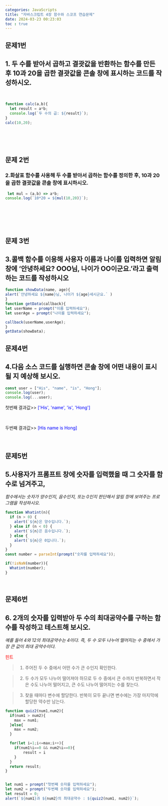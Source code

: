 ```yaml
---
categories: JavaScripts
title: "자바스크립트 4장 함수와 스코프 연습문제"
date: 2024-03-23 00:23:03
toc : true
---
```


## 문제1번

## 1. 두 수를 받아서 곱하고 결괏값을 반환하는 함수를 만든 후 10과 20을 곱한 결괏값을 콘솔 창에 표시하는 코드를 작성하시오.
<br>

```js
function calc(a,b){
  let result = a*b;
  console.log(`두 수의 곱: ${result}`);
}
calc(10,20);
```

<br>
<br>
<br>

## 문제 2번

### 2.화살표 함수를 사용해 두 수를 받아서 곱하는 함수를 정의한 후, 10과 20을 곱한 결괏값을 콘솔 창에 표시하시오.

```js
 let mul = (a,b) => a*b;
console.log(`10*20 = ${mul(10,20)}`);
  ```

<br>
<br>
<br>
<br>


## 문제 3번

## 3.콜백 함수를 이용해 사용자 이름과 나이를 입력하면 알림 창에 ‘안녕하세요? OOO님, 나이가 OO이군요.’라고 출력하는 코드를 작성하시오 <br>
 
  ```js
  function showData(name, age){
  alert(`안녕하세요 ${name}님, 나이가 ${age}세시군요.` )
}
function getData(callback){
  let userName = prompt("이름 입력하세요");
  let userAge = prompt("나이를 입력하세요");

  callback(userName,userAge);
}
getData(showData);
```
  
## 문제4번

## 4.다음 소스 코드를 실행하면 콘솔 창에 어떤 내용이 표시될 지 예상해 보시오. <br>

```js
const user = ["His", "name", "is", "Hong"];
console.log(user);
console.log(...user);
```
첫번째 결과값>> <span style="color: blue;">['His', 'name', 'is', 'Hong']</span>

<br>

두번째 결과값>> <span style="color: blue;">[His name is Hong]</span>
<br>
<br>
<br>

## 문제5번

## 5.사용자가 프롬프트 창에 숫자를 입력했을 때 그 숫자를 함수로 넘겨주고, <br> 
*함수에서는 숫자가 양수인지, 음수인지, 또는 0인지 판단해서 알림 창에 보여주는 프로그램을 작성하시오.*
<br>

```js
function Whatint(n){
  if (n > 0) {
    alert(`${n}은 양수입니다.`);
  } else if (n < 0) {
    alert(`${n}은 음수입니다.`);
  } else {
    alert(`${n}은 0입니다.`);
  }
}
const number = parseInt(prompt("숫자를 입력하세요"));

if(!isNaN(number)){
  Whatint(number);
}
```
<br>

## 문제6번

## 6. 2개의 숫자를 입력받아 두 수의 최대공약수를 구하는 함수를 작성하고 테스트해 보시오. <br>
*예를 들어 4와 12의 최대공약수는 4이다. 즉, 두 수 모두 나누어 떨어지는 수 중에서 가장 큰 값이 최대 공약수이다.*
<br>

<span style="color: red;">힌트</span>
>1. 주어진 두 수 중에서 어떤 수가 큰 수인지 확인한다.<br>

>2. 두 수가 모두 나누어 떨어져야 하므로 두 수 중에서 큰 수까지 반복하면서 작은 수도 나누어 떨어지고, 큰 수도 나누어 떨어지는 수를 찾는다.<br>

>3. 찾을 때마다 변수에 할당한다. 반복이 모두 끝나면 변수에는 가장 마지막에 할당한 약수만 남는다.<br>

```js
function quiz2(num1,num2){
  if(num1 > num2){
    max = num1;
  }else{
    max = num2;
  }

  for(let i=1;i<=max;i++){
    if(num1%i==0 && num2%i==0){
        result = i
    }
  }
  return result;
}


let num1 = prompt("첫번째 숫자를 입력하세요");
let num2 = prompt("두번째 숫자를 입력하세요");
let result = 0;
alert(`${num1}과 ${num2}의 최대공약수 : ${quiz2(num1, num2)}`);

```
<br>
<br>

